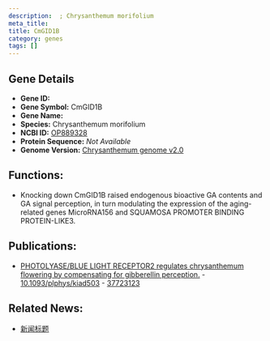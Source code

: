 ```yaml
---
description:  ; Chrysanthemum morifolium
meta_title:
title: CmGID1B
category: genes
tags: []
---
```


## Gene Details
- **Gene ID:**	[](https://www.maizegdb.org/gene_center/gene/)
- **Gene Symbol:** CmGID1B
- **Gene Name:** 
- **Species:** Chrysanthemum morifolium
- **NCBI ID:** [ OP889328 ]()
- **Protein Sequence:** *Not Available*
- **Genome Version:** [Chrysanthemum genome v2.0]()

## Functions:
   - Knocking down CmGID1B raised endogenous bioactive GA contents and GA signal perception, in turn modulating the expression of the aging-related genes MicroRNA156 and SQUAMOSA PROMOTER BINDING PROTEIN-LIKE3.

## Publications:
   - [PHOTOLYASE/BLUE LIGHT RECEPTOR2 regulates chrysanthemum flowering by compensating for gibberellin perception.]( https://academic.oup.com/plphys/advance-article/doi/10.1093/plphys/kiad503/7276593#supplementary-data ) - [10.1093/plphys/kiad503]( https://academic.oup.com/plphys/advance-article/doi/10.1093/plphys/kiad503/7276593#supplementary-data ) - [37723123](https://pubmed.ncbi.nlm.nih.gov/37723123/)

## Related News:
   - [新闻标题](https://mp.weixin.qq.com/s?__biz=Mzg3MDEwNDEyMg==&mid=2247557001&idx=5&sn=09b24d5da14d1b8f9d81f8df1e9d544a&chksm=f030c13bf45bff258ab0d00b8e3b1aa3bb2cf81bb24b2cd2a94bbf438af29705d27aff083787&scene=27#wechat_redirect)
